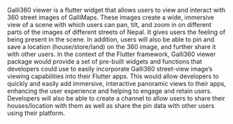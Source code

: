 Galli360 viewer is a flutter widget that allows users to view and interact with 360 street images of GalliMaps. These images create a wide, immersive view of a scene with which users  can pan, tilt, and zoom in on different parts of the images of different streets of Nepal. It gives users the feeling of being present in the scene. In addition, users will also be able to pin and save a location (house/store/land) on the 360 image, and further share it with other users.
In the context of the Flutter framework, Galli360 viewer package would provide a set of pre-built widgets and functions that developers could use to easily incorporate Galli360 street-view image’s viewing capabilities into their Flutter apps. This would allow developers to quickly and easily add immersive, interactive panoramic views to their apps, enhancing the user experience and helping to engage and retain users. Developers will also be able to create a channel to allow users to share their houses/location with them as well as share the pin data with other users using their platform.
